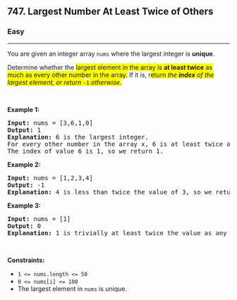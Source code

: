 <h2>747. Largest Number At Least Twice of Others</h2><h3>Easy</h3><hr><div><p>You are given an integer array <code>nums</code> where the largest integer is <strong>unique</strong>.</p>

<p>Determine whether the <span class="highlighter--highlighted" style="background-color: yellow;" data-highlight-id="0">largest element in the array is </span><strong><span class="highlighter--highlighted" style="background-color: yellow;" data-highlight-id="0">at least twice</span></strong><span class="highlighter--highlighted" style="background-color: yellow;" data-highlight-id="0"> as much as every other number in the array.</span> If it is, r<span class="highlighter--highlighted" style="background-color: yellow;" data-highlight-id="1">eturn </span><em><span class="highlighter--highlighted" style="background-color: yellow;" data-highlight-id="1">the </span><strong><span class="highlighter--highlighted" style="background-color: yellow;" data-highlight-id="1">index</span></strong><span class="highlighter--highlighted" style="background-color: yellow;" data-highlight-id="1"> of the largest element, or return </span></em><code><span class="highlighter--highlighted" style="background-color: yellow;" data-highlight-id="1">-1</span></code><em><span class="highlighter--highlighted" style="background-color: yellow;" data-highlight-id="1"> otherwise</span></em><span class="highlighter--highlighted" style="background-color: yellow;" data-highlight-id="1">.</span></p>

<p>&nbsp;</p>
<p><strong>Example 1:</strong></p>

<pre><strong>Input:</strong> nums = [3,6,1,0]
<strong>Output:</strong> 1
<strong>Explanation:</strong> 6 is the largest integer.
For every other number in the array x, 6 is at least twice as big as x.
The index of value 6 is 1, so we return 1.
</pre>

<p><strong>Example 2:</strong></p>

<pre><strong>Input:</strong> nums = [1,2,3,4]
<strong>Output:</strong> -1
<strong>Explanation:</strong> 4 is less than twice the value of 3, so we return -1.</pre>

<p><strong>Example 3:</strong></p>

<pre><strong>Input:</strong> nums = [1]
<strong>Output:</strong> 0
<strong>Explanation:</strong> 1 is trivially at least twice the value as any other number because there are no other numbers.
</pre>

<p>&nbsp;</p>
<p><strong>Constraints:</strong></p>

<ul>
	<li><code>1 &lt;= nums.length &lt;= 50</code></li>
	<li><code>0 &lt;= nums[i] &lt;= 100</code></li>
	<li>The largest element in <code>nums</code> is unique.</li>
</ul>
</div>
